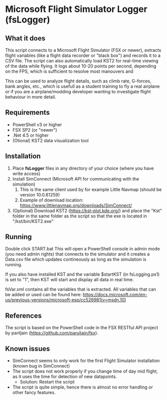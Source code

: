 # Microsoft Flight Simulator Logger (fsLogger)

## What it does
This script connects to a Microsoft Flight Simulator (FSX or newer), extracts flight variables (like a flight data recorder or "black box") and records it to a CSV file. The script can also automatically load KST2 for real-time viewing of the data while flying. It logs about 10-20 points per second, depending on the FPS, which is sufficient to resolve most manouvers and 

This can be used to analyze flight details, such as climb rate, G-forces, bank angles, etc., which is usefull as a student training to fly a real airplane or if you are a airplane/modding developer wanting to investigate flight behaviour in more detail.

## Requirements
* PowerShell v3 or higher
* FSX SP2 (or "newer")
* .Net 4.5 or higher
* (Otional) KST2 data visualization tool

## Installation
1. Place **fsLogger** files in any directory of your choice (where you have write access)
1. Install SimConnect (Microsoft API for communicating with the simulation)
   1. This is the same client used by for example Little Navmap (should be version 10.0.61259)
   1. Example of download location: https://www.littlenavmap.org/downloads/SimConnect/
1. (Optional) Download KST2 (https://kst-plot.kde.org/) and place the "Kst" folder in the same folder as the script so that the exe is located in "/kst/bin/KST2.exe"

## Running
Double click START.bat
This will open a PowerShell console in admin mode (you need admin rights) that connects to the simulator and it creates a Data.csv file which updates contineously as long as the simulation is running.

If you also have installed KST and the variable $startKST (in fsLogging.ps1) is set to "1", then KST will start and display all data in real time.

fsVar.xml contains all the variables that is extracted.
All variables that can be added or used can be found here: https://docs.microsoft.com/en-us/previous-versions/microsoft-esp/cc526981(v=msdn.10)

## References
The script is based on the PowerShell code in the FSX RESTful API project by pariljain (https://github.com/paruljain/fsx).

## Known issues
* SimConnect seems to only work for the first Flight Simulator installation (known bug in SimConnect)
* The script does not work properly if you change time of day mid flight, as it uses the time for detection of new datapoints.
   * Solution: Restart the script
* The script is quite simple, hence there is almost no error handling or other fancy features.


